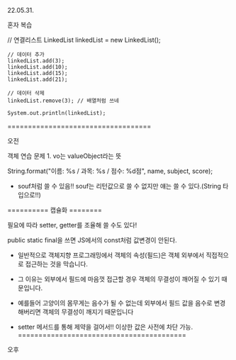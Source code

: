 22.05.31.

혼자 복습

// 연결리스트
LinkedList linkedList = new LinkedList();

    // 데이터 추가
    linkedList.add(3);
    linkedList.add(10);
    linkedList.add(15);
    linkedList.add(21);
    
    // 데이터 삭제
    linkedList.remove(3); // 배열처럼 쓰네
    
    System.out.println(linkedList);

===================================

오전

객체 연습 문제 1.
    vo는 valueObject라는 뜻

String.format("이름: %s / 과목: %s / 점수: %d점", name, subject, score);
 - souf처럼 쓸 수 있음!! souf는 리턴값으로 쓸 수 없지만 얘는 쓸 수 있다.(String 타입으로!!)


========== 캡슐화 ========

필요에 따라 setter, getter를 조율해 쓸 수도 있다!

public static final을 쓰면 JS에서의 const처럼 값변경이 안된다.

- 일반적으로 객체지향 프로그래밍에서 객체의 속성(필드)은 객체
  외부에서 직접적으로 접근하는 것을 막습니다. 

- 그 이유는 외부에서 필드에 마음껏 접근할 경우 객체의 무결성이
  깨어질 수 있기 때문입니다. 

- 예를들어 고양이의 몸무게는 음수가 될 수 없는데 외부에서 필드
  값을 음수로 변경해버리면 객체의 무결성이 깨지기 때문입니다

- setter 메서드를 통해 제약을 걸어서!! 이상한 값은 사전에 차단 가능.
=========================================

오후